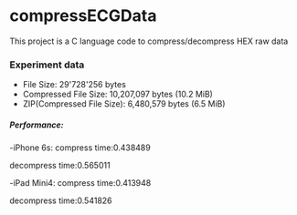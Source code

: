 # compressECGData

This project is a C language code to compress/decompress HEX raw data

### Experiment data

- File Size: 29'728'256 bytes
- Compressed File Size:  10,207,097 bytes (10.2 MiB)
- ZIP(Compressed File Size): 6,480,579 bytes (6.5 MiB)

##### Performance:

-iPhone 6s:
compress time:0.438489

decompress time:0.565011

-iPad Mini4:
compress time:0.413948

decompress time:0.541826